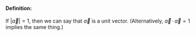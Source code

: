 #### Definition:
If $\left| \vec{a} \right| = 1$, then we can say that $\vec{a}$ is a unit vector. (Alternatively, $\vec{a} \, \cdot \, \vec{a} = 1$ implies the same thing.)

